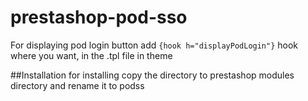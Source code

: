 # prestashop-pod-sso
For displaying pod login button add `{hook h="displayPodLogin"}` hook where you want, in the .tpl file in theme

##Installation
for installing copy the directory to prestashop modules directory and rename it to podss